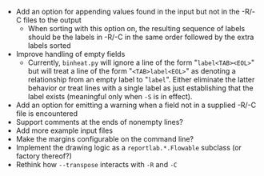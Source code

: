 - Add an option for appending values found in the input but not in the -R/-C
  files to the output
    - When sorting with this option on, the resulting sequence of labels should
      be the labels in -R/-C in the same order followed by the extra labels
      sorted
- Improve handling of empty fields
    - Currently, `binheat.py` will ignore a line of the form "`label<TAB><EOL>`"
      but will treat a line of the form "`<TAB>label<EOL>`" as denoting a
      relationship from an empty label to "`label`".  Either eliminate the
      latter behavior or treat lines with a single label as just establishing
      that the label exists (meaningful only when `-S` is in effect).
- Add an option for emitting a warning when a field not in a supplied -R/-C
  file is encountered
- Support comments at the ends of nonempty lines?
- Add more example input files
- Make the margins configurable on the command line?
- Implement the drawing logic as a `reportlab.*.Flowable` subclass (or factory
  thereof?)
- Rethink how `--transpose` interacts with `-R` and `-C`
